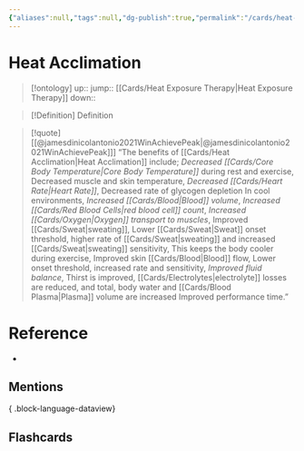 ```yaml
---
{"aliases":null,"tags":null,"dg-publish":true,"permalink":"/cards/heat-acclimation/","dgPassFrontmatter":true}
---
```


# Heat Acclimation

> [!ontology]
> up:: 
> jump:: [[Cards/Heat Exposure Therapy\|Heat Exposure Therapy]]
> down:: 

> [!Definition] Definition

> [!quote] [[@jamesdinicolantonio2021WinAchievePeak\|@jamesdinicolantonio2021WinAchievePeak]]]
> “The benefits of [[Cards/Heat Acclimation\|Heat Acclimation]] include; *Decreased [[Cards/Core Body Temperature\|Core Body Temperature]]* during rest and exercise, Decreased muscle and skin temperature, *Decreased [[Cards/Heart Rate\|Heart Rate]]*, Decreased rate of glycogen depletion In cool environments, *Increased [[Cards/Blood\|Blood]] volume*, *Increased [[Cards/Red Blood Cells\|red blood cell]] count*, *Increased [[Cards/Oxygen\|Oxygen]] transport to muscles*, Improved [[Cards/Sweat\|sweating]], Lower  [[Cards/Sweat\|Sweat]]  onset  threshold,  higher  rate  of  [[Cards/Sweat\|sweating]]  and increased [[Cards/Sweat\|sweating]] sensitivity, This keeps the body cooler during exercise, Improved skin [[Cards/Blood\|Blood]] flow, Lower onset threshold, increased rate and sensitivity, *Improved fluid balance*, Thirst  is  improved,  [[Cards/Electrolytes\|electrolyte]]  losses  are  reduced,  and  total, body water and [[Cards/Blood Plasma\|Plasma]] volume are increased Improved performance time.”

# Reference

- 

## Mentions


{ .block-language-dataview}

## Flashcards